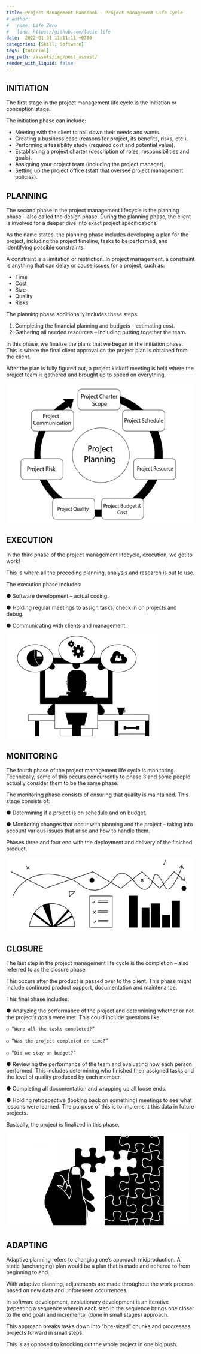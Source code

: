 ```yaml
---
title: Project Management Handbook - Project Management Life Cycle
# author:
#   name: Life Zero
#   link: https://github.com/lacie-life
date:  2022-01-31 11:11:11 +0700
categories: [Skill, Software]
tags: [tutorial]
img_path: /assets/img/post_assest/
render_with_liquid: false
---
```


## INITIATION

The first stage in the project management life cycle is the initiation or conception stage.

The initiation phase can include:

- Meeting with the client to nail down their needs and wants.
- Creating a business case (reasons for project, its benefits, risks, etc.).
- Performing a feasibility study (required cost and potential value).
- Establishing a project charter (description of roles, responsibilities and goals).
- Assigning your project team (including the project manager).
- Setting up the project office (staff that oversee project management policies).

## PLANNING

The second phase in the project management lifecycle is the planning phase – also called the design phase. During the planning phase, the client is involved for a deeper dive into exact project specifications.

As the name states, the planning phase includes developing a plan for the project, including the project timeline, tasks to be performed, and identifying possible constraints.

A constraint is a limitation or restriction. In project management, a constraint is anything that can delay or cause issues for a project, such as:

- Time
- Cost
- Size
- Quality
- Risks

The planning phase additionally includes these steps:

1. Completing the financial planning and budgets – estimating cost.
2. Gathering all needed resources – including putting together the team.

In this phase, we finalize the plans that we began in the initiation phase. This is where the final client approval on the project plan is obtained from the client.

After the plan is fully figured out, a project kickoff meeting is held where the project team is gathered and brought up to speed on everything.

![Fig.1](https://github.com/lacie-life/lacie-life.github.io/blob/main/assets/img/post_assest/PM-17.png?raw=true)

## EXECUTION

In the third phase of the project management lifecycle, execution, we get to work!

This is where all the preceding planning, analysis and research is put to use.

The execution phase includes:

● Software development – actual coding.

● Holding regular meetings to assign tasks, check in on projects and debug.

● Communicating with clients and management.

![Fig.2](https://github.com/lacie-life/lacie-life.github.io/blob/main/assets/img/post_assest/PM-18.png?raw=true)

## MONITORING

The fourth phase of the project management life cycle is monitoring. Technically, some of this occurs concurrently to phase 3 and some people actually consider them to be the same phase.

The monitoring phase consists of ensuring that quality is maintained. This stage consists of:

● Determining if a project is on schedule and on budget.

● Monitoring changes that occur with planning and the project – taking into account various issues that arise and how to handle them.

Phases three and four end with the deployment and delivery of the finished product.

![Fig.3](https://github.com/lacie-life/lacie-life.github.io/blob/main/assets/img/post_assest/PM-19.png?raw=true)

## CLOSURE

The last step in the project management life cycle is the completion – also referred to as the closure phase.

This occurs after the product is passed over to the client. This phase might include continued product support, documentation and maintenance.

This final phase includes:

● Analyzing the performance of the project and determining whether or not the project’s goals were met. This could include questions like:

    ○ “Were all the tasks completed?”

    ○ “Was the project completed on time?”

    ○ “Did we stay on budget?”

● Reviewing the performance of the team and evaluating how each person performed. This includes determining who finished their assigned tasks and the level of quality produced by each member.

● Completing all documentation and wrapping up all loose ends.

● Holding retrospective (looking back on something) meetings to see what lessons were learned. The purpose of this is to implement this data in future projects.


Basically, the project is finalized in this phase.

![Fig.4](https://github.com/lacie-life/lacie-life.github.io/blob/main/assets/img/post_assest/PM-20.png?raw=true)

## ADAPTING

Adaptive planning refers to changing one’s approach midproduction. A static (unchanging) plan would be a plan that is made and adhered to from beginning to end.

With adaptive planning, adjustments are made throughout the work process based on new data and unforeseen occurrences.

In software development, evolutionary development is an iterative (repeating a sequence wherein each step in the sequence brings one closer to the end goal) and incremental (done in small stages) approach.

This approach breaks tasks down into “bite-sized” chunks and progresses projects forward in small steps.

This is as opposed to knocking out the whole project in one big push.

















